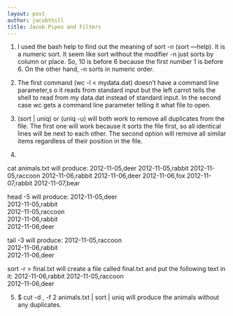 ```yaml
---
layout: post
author: jacobthill
title: Jacob Pipes and Filters
---
```


1) I used the bash help to find out the meaning of sort -n (sort —help). It is a numeric sort. It seem like sort without the modifier -n just sorts by column or place. So, 10 is before 6 because the first number 1 is before 6. On the other hand, -n sorts in numeric order.

2) The first command (wc -l < mydata.dat) doesn’t have a command line parameter,s o it reads from standard input but the left carrot tells the shell to read from my data.dat instead of standard input. In the second case wc gets a command line parameter telling it what file to open.

3) (sort | uniq) or (uniq -u) will both work to remove all duplicates from the file. The first one will work because it sorts the file first, so all identical lines will be next to each other. The second option will remove all similar items regardless of their position in the file. 

4)

cat animals.txt will produce:
2012-11-05,deer
2012-11-05,rabbit
2012-11-05,raccoon
2012-11-06,rabbit
2012-11-06,deer
2012-11-06,fox
2012-11-07,rabbit
2012-11-07,bear

head -5 will produce:
2012-11-05,deer                                                                                                                                                
2012-11-05,rabbit                                                                                                                                              
2012-11-05,raccoon                                                                                                                                             
2012-11-06,rabbit                                                                                                                                              
2012-11-06,deer

tail -3 will produce:
2012-11-05,raccoon                                                                                                                                             
2012-11-06,rabbit                                                                                                                                              
2012-11-06,deer

sort -r > final.txt will create a file called final.txt and put the following text in it:
2012-11-06,rabbit
2012-11-05,raccoon  
2012-11-06,deer

5) $ cut -d , -f 2 animals.txt | sort | uniq will produce the animals without any duplicates.



